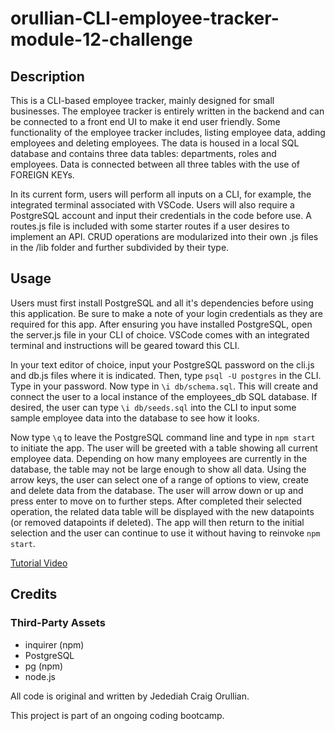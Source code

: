 # orullian-CLI-employee-tracker-module-12-challenge

## Description
This is a CLI-based employee tracker, mainly designed for small businesses. The employee tracker is entirely written in the backend and can be connected to a front end UI to make it end user friendly. Some functionality of the employee tracker includes, listing employee data, adding employees and deleting employees.  The data is housed in a local SQL database and contains three data tables: departments, roles and employees. Data is connected between all three tables with the use of FOREIGN KEYs.  

In its current form, users will perform all inputs on a CLI, for example, the integrated terminal associated with VSCode.  Users will also require a PostgreSQL account and input their credentials in the code before use.  A routes.js file is included with some starter routes if a user desires to implement an API. CRUD operations are modularized into their own .js files in the /lib folder and further subdivided by their type. 

## Usage
Users must first install PostgreSQL and all it's dependencies before using this application. Be sure to make a note of your login credentials as they are required for this app. After ensuring you have installed PostgreSQL, open the server.js file in your CLI of choice. VSCode comes with an integrated terminal and instructions will be geared toward this CLI.  

In your text editor of choice, input your PostgreSQL password on the cli.js and db.js files where it is indicated. Then, type `psql -U postgres` in the CLI. Type in your password. Now type in `\i db/schema.sql`. This will create and connect the user to a local instance of the employees_db SQL database. If desired, the user can type `\i db/seeds.sql` into the CLI to input some sample employee data into the database to see how it looks.

Now type `\q` to leave the PostgreSQL command line and type in `npm start` to initiate the app. The user will be greeted with a table showing all current employee data. Depending on how many employees are currently in the database, the table may not be large enough to show all data. Using the arrow keys, the user can select one of a range of options to view, create and delete data from the database. The user will arrow down or up and press enter to move on to further steps. After completed their selected operation, the related data table will be displayed with the new datapoints (or removed datapoints if deleted). The app will then return to the initial selection and the user can continue to use it without having to reinvoke `npm start`.

[Tutorial Video](https://www.loom.com/share/3418568ecbd2485eb2a6bb138421d19b?sid=6b319b19-d4c5-4255-9f27-9edf385c2ebb)

## Credits
### Third-Party Assets
- inquirer (npm)
- PostgreSQL
- pg (npm)
- node.js

All code is original and written by Jedediah Craig Orullian.

This project is part of an ongoing coding bootcamp.